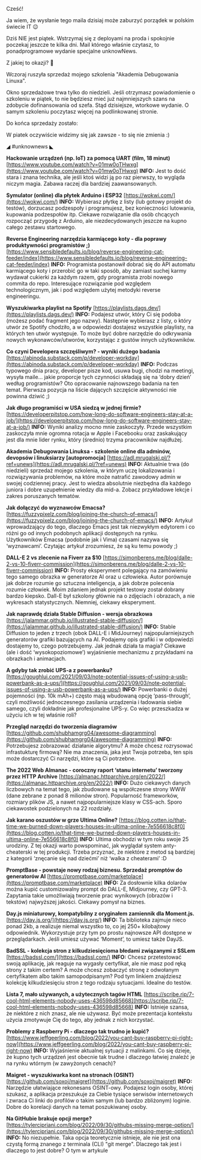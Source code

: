 Cześć!

Ja wiem, że wysłanie tego maila dzisiaj może zaburzyć porządek w polskim świecie IT 😉

Dziś NIE jest piątek. Wstrzymaj się z deployami na proda i spokojnie poczekaj jeszcze te kilka dni. Mail którego właśnie czytasz, to ponadprogramowe wydanie specjalne unknowNews.

Z jakiej to okazji?  🤔

Wczoraj ruszyła sprzedaż mojego szkolenia "Akademia Debugowania Linuxa".

Okno sprzedażowe trwa tylko do niedzieli. Jeśli otrzymasz powiadomienie o szkoleniu w piątek, to nie będziesz mieć już najmniejszych szans na zdobycie dofinansowania od szefa. Stąd dzisiejsze, wtorkowe wydanie. O samym szkoleniu poczytasz więcej na podlinkowanej stronie.

 

Do końca sprzedaży zostało:
 

W piatek oczywiście widzimy się jak zawsze - to się nie zmienia :)

 

◢ #unknownews ◣

**Hackowanie urządzeń (np. IoT) za pomocą UART (film, 18 minut)**
[https://www.youtube.com/watch?v=01mw0oTHwxg](https://www.youtube.com/watch?v=01mw0oTHwxg)
**INFO:** Jest to dość stara i znana technika, ale jeśli ktoś widzi ją po raz pierwszy, to wygląda niczym magia. Zabawa raczej dla bardziej zaawansowanych.

**Symulator (online) dla płytek Arduino i ESP32**
[https://wokwi.com/](https://wokwi.com/)
**INFO:** Wybierasz płytkę z listy (lub gotowy projekt do testów), dorzucasz podzespoły i programujesz, bez konieczności lutowania, kupowania podzespołów itp. Ciekawe rozwiązanie dla osób chcących rozpocząć przygodę z Arduino, ale niezdecydowanych jeszcze na kupno całego zestawu startowego.

**Reverse Engineering narzędzia karmiącego koty - dla poprawy produktywności programistów ;)**
[https://www.sensibledefaults.io/blog/reverse-engineering-cat-feeder/index](https://www.sensibledefaults.io/blog/reverse-engineering-cat-feeder/index)
**INFO:** Programista postanowił dobrać się do API automatu karmiącego koty i przerobić go w taki sposób, aby zamiast suchej karmy wydawał cukierki za każdym razem, gdy programista zrobi nowego commita do repo. Interesujące rozwiązanie pod względem technologicznym, jak i pod względem użytej metodyki reverse engineeringu.

**Wyszukiwarka playlist na Spotify**
[https://playlists.dags.dev/](https://playlists.dags.dev/)
**INFO:** Podajesz utwór, który Ci się podoba (możesz podać fragment jego nazwy). Następnie wybierasz z listy, o który utwór ze Spotify chodziło, a w odpowiedzi dostajesz wszystkie playlisty, na których ten utwór występuje. To może być dobre narzędzie do odkrywania nowych wykonawców/utworów, korzystając z gustów innych użytkowników.

**Co czyni Developera szczęśliwym? - wyniki dużego badania**
[https://abinoda.substack.com/p/developer-workday](https://abinoda.substack.com/p/developer-workday)
**INFO:** Podczas typowego dnia pracy, developer pisze kod, usuwa bugi, chodzi na meetingi, wysyła maile... jakie proporcje tych czynności składają się na &lsquo;dobry dzień&rsquo; według programistów? Oto opracowanie najnowszego badania na ten temat. Pierwsza pozycja na liście dających szczęście aktywności nie powinna dziwić ;)

**Jak długo programiści w USA siedzą w jednej firmie?**
[https://developerpitstop.com/how-long-do-software-engineers-stay-at-a-job/](https://developerpitstop.com/how-long-do-software-engineers-stay-at-a-job/)
**INFO:** Wyniki analizy mocno mnie zaskoczyły. Przede wszystkim zaskoczyła mnie ogromna rotacja w Apple i Facebooku oraz zaskakujący jest dla mnie lider rynku, który (średnio) trzyma pracowników najdłużej.

**Akademia Debugowania Linuksa - szkolenie online dla adminów, devopsów i linuksiarzy [autopromocja]**
[https://adl.mrugalski.pl/?ref=unews](https://adl.mrugalski.pl/?ref=unews)
**INFO:** Aktualnie trwa (do niedzieli) sprzedaż mojego szkolenia, w którym uczę lokalizowania i rozwiązywania problemów, na które może natrafić zawodowy admin w swojej codziennej pracy. Jest to wiedza absolutnie niezbędna dla każdego juniora i dobre uzupełnienie wiedzy dla mid-a. Zobacz przykładowe lekcje i zakres poruszanych tematów.

**Jak dołączyć do wyznawców Emacsa?**
[https://fuzzypixelz.com/blog/joining-the-church-of-emacs/](https://fuzzypixelz.com/blog/joining-the-church-of-emacs/)
**INFO:** Artykuł wprowadzający do tego, dlaczego Emacs jest tak niezwykłym edytorem i co różni go od innych podobnych aplikacji dostępnych na rynku. Użytkowników Emacsa (podobnie jak i Vima) czasami nazywa się &lsquo;wyznawcami&rsquo;. Czytając artykuł zrozumiesz, że są ku temu powody ;)

**DALL-E 2 vs zlecenie na Fiverr za $10**
[https://simonberens.me/blog/dalle-2-vs-10-fiverr-commission](https://simonberens.me/blog/dalle-2-vs-10-fiverr-commission)
**INFO:** Prosty eksperyment polegający na zamówieniu tego samego obrazka w generatorze AI oraz u człowieka. Autor porównuje jak dobrze rozumie go sztuczna inteligencja, a jak dobrze polecenia rozumie człowiek. Moim zdaniem jednak projekt testowy został dobrany bardzo kiepsko. Dall-E był szkolony głównie na o zdjęciach i obrazach, a nie wykresach statystycznych. Niemniej, ciekawy eksperyment.

**Jak naprawdę działa Stable Diffusion - wersja obrazkowa**
[https://jalammar.github.io/illustrated-stable-diffusion/](https://jalammar.github.io/illustrated-stable-diffusion/)
**INFO:** Stable Diffusion to jeden z trzech (obok DALL-E i MidJourney) najpopularniejszych generatorów grafiki bazujących na AI. Podajemy opis grafiki i w odpowiedzi dostajemy to, czego potrzebujemy. Jak jednak działa ta magia? Ciekawe (ale i dość &lsquo;wysokopoziomowe&rsquo;) wyjaśnienie mechanizmu z przykładami na obrazkach i animacjach.

**A gdyby tak zrobić UPS-a z powerbanku?**
[https://goughlui.com/2021/09/03/note-potential-issues-of-using-a-usb-powerbank-as-a-ups/](https://goughlui.com/2021/09/03/note-potential-issues-of-using-a-usb-powerbank-as-a-ups/)
**INFO:** Powerbanki o dużej pojemności (np. 10k mAh+) często mają wbudowaną opcję &lsquo;pass-through&rsquo;, czyli możliwość jednoczesnego zasilania urządzenia i ładowania siebie samego, czyli dokładnie jak profesjonalne UPS-y. Co więc przeszkadza w użyciu ich w tej właśnie roli?

**Przegląd narzędzi do tworzenia diagramów**
[https://github.com/shubhamgrg04/awesome-diagramming](https://github.com/shubhamgrg04/awesome-diagramming)
**INFO:** Potrzebujesz zobrazować działanie algorytmu? A może chcesz rozrysować infrastukturę firmową? Nie ma znaczenia, jaka jest Twoja potrzeba, ten spis może dostarczyć Ci narzędzi, które są Ci potrzebne.

**The 2022 Web Almanac - coroczny raport &lsquo;stanu internetu&rsquo; tworzony przez HTTP Archive**
[https://almanac.httparchive.org/en/2022/](https://almanac.httparchive.org/en/2022/)
**INFO:** Dużo ciekawych danych liczbowych na temat tego, jak zbudowane są współczesne strony WWW (dane zebrane z ponad 8 milionów stron). Popularność frameworków, rozmiary plików JS, a nawet najpopularniejsze klasy w CSS-ach. Sporo ciekawostek podzielonych na 22 rozdziały.

**Jak karano oszustów w grze Ultima Online?**
[https://blog.cotten.io/that-time-we-burned-down-players-houses-in-ultima-online-7e556618c8f0](https://blog.cotten.io/that-time-we-burned-down-players-houses-in-ultima-online-7e556618c8f0)
**INFO:** Ultima obchodzi w tym roku swoje 25 urodziny. Z tej okazji warto powspominać, jak wyglądał system anty-cheaterski w tej produkcji. Trzeba przyznać, że niektóre z metod są bardziej z kategorii &lsquo;znęcanie się nad dziećmi&rsquo; niż &lsquo;walka z cheaterami&rsquo; :D

**PromptBase - powstaje nowy rodzaj biznesu. Sprzedaż promptów do generatorów AI**
[https://promptbase.com/marketplace](https://promptbase.com/marketplace)
**INFO:** Za dosłownie kilka dolarów można kupić customizowalny prompt do DALL-E, Midjourney, czy GPT-3. Zapytania takie umożliwiają tworzenie prac wynikowych (obrazów i tekstów) najwyższej jakości. Ciekawy pomysł na biznes.

**Day.js miniaturowy, kompatybilny z oryginałem zamiennik dla Moment.js.**
[https://day.js.org/](https://day.js.org/)
**INFO:** Ta biblioteka zajmuje nieco ponad 2kb, a realizuje niemal wszystko to, co jej 250+ kilobajtowy odpowiednik. Wykorzystuje przy tym po prostu najnowsze API dostępne w przeglądarkach. Jeśli umiesz używać &lsquo;Moment&rsquo;, to umiesz także DayJS.

**BadSSL - kolekcja stron z kilkudziesięcioma błedami związanymi z SSLem**
[https://badssl.com/](https://badssl.com/)
**INFO:** Chcesz przetestować swoją aplikację, jak reaguje na wygasły certyfikat, ale nie masz pod ręką strony z takim certem? A może chcesz zobaczyć stronę z odwołanym certyfikatem albo takim samopodpisanym? Pod tym linkiem znajdziesz kolekcję kilkudziesięciu stron z tego rodzaju sytuacjami. Idealne do testów.

**Lista 7, mało używanych, a użytecznych tagów HTML**
[https://scribe.rip/7-cool-html-elements-nobody-uses-436598d85668](https://scribe.rip/7-cool-html-elements-nobody-uses-436598d85668)
**INFO:** Istnieje szansa, że niektóre z nich znasz, ale nie używasz. Być może prezentacja kontekstu użycia zmotywuje Cię do tego, aby jednak z nich korzystać.

**Problemy z Raspberry Pi - dlaczego tak trudno je kupić?**
[https://www.jeffgeerling.com/blog/2022/you-cant-buy-raspberry-pi-right-now](https://www.jeffgeerling.com/blog/2022/you-cant-buy-raspberry-pi-right-now)
**INFO:** Wyjaśnienie aktualnej sytuacji z malinkami. Co się dzieje, że kupno tych urządzeń jest obecnie tak trudne i dlaczego łatwiej znaleźć je na rynku wtórnym (w zawyżonych cenach)?

**Maigret - wyszukiwarka kont na stronach (OSINT)**
[https://github.com/soxoj/maigret](https://github.com/soxoj/maigret)
**INFO:** Narzędzie ułatwiające rekonesans OSINT-owy. Podajesz login osoby, której szukasz, a aplikacja przeszukuje za Ciebie tysiące serwisów internetowych i zwraca Ci linki do profilów o takim samym (lub bardzo zbliżonym) loginie. Dobre do korelacji danych na temat poszukiwanej osoby.

**Na GitHubie brakuje opcji merge?**
[https://tylercipriani.com/blog/2022/09/30/githubs-missing-merge-option/](https://tylercipriani.com/blog/2022/09/30/githubs-missing-merge-option/)
**INFO:** No niezupełnie. Taka opcja teoretycznie istnieje, ale nie jest ona czystą formą znanego z terminala (CLI) "git merge". Dlaczego tak jest i dlaczego to jest dobre? O tym w artykule